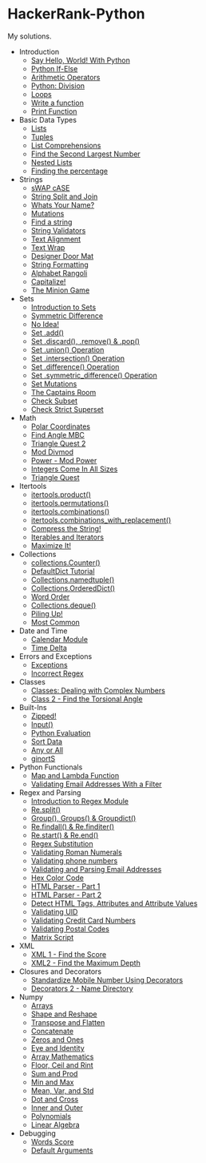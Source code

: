 # HackerRank-Python
My solutions.

- Introduction
   - [Say Hello, World! With Python](Introduction/SayHelloWorldWithPython.py)
   - [Python If-Else](Introduction/PythonIfElse.py)
   - [Arithmetic Operators](Introduction/ArithmeticOperators.py)
   - [Python: Division](Introduction/PythonDivision.py)
   - [Loops](Introduction/Loops.py)
   - [Write a function](Introduction/Writeafunction.py)
   - [Print Function](Introduction/PrintFunction.py)
- Basic Data Types
   - [Lists](BasicDataTypes/Lists.py)
   - [Tuples](BasicDataTypes/Tuples.py)
   - [List Comprehensions](BasicDataTypes/ListComprehensions.py)
   - [Find the Second Largest Number](BasicDataTypes/FindtheSecondLargestNumber.py)
   - [Nested Lists](BasicDataTypes/NestedLists.py)
   - [Finding the percentage](BasicDataTypes/Findingthepercentage.py)
- Strings
   - [sWAP cASE](Strings/sWAPcASE.py)
   - [String Split and Join](Strings/StringSplitandJoin.py)
   - [Whats Your Name?](Strings/WhatsYourName.py)
   - [Mutations](Strings/Mutations.py)
   - [Find a string](Strings/Findastring.py)
   - [String Validators](Strings/StringValidators.py)
   - [Text Alignment](Strings/TextAlignment.py)
   - [Text Wrap](Strings/TextWrap.py)
   - [Designer Door Mat](Strings/DesignerDoorMat.py)
   - [String Formatting](Strings/StringFormatting.py)
   - [Alphabet Rangoli](Strings/AlphabetRangoli.py)
   - [Capitalize!](Strings/Capitalize.py)
   - [The Minion Game](Strings/TheMinionGame.py)
- Sets
   - [Introduction to Sets](Sets/IntroductiontoSets.py)
   - [Symmetric Difference](Sets/SymmetricDifference.py)
   - [No Idea!](Sets/NoIdea.py)
   - [Set .add()](Sets/Setadd.py)
   - [Set .discard(), .remove() &amp; .pop()](Sets/Setdiscardremoveamppop.py)
   - [Set .union() Operation](Sets/SetunionOperation.py)
   - [Set .intersection() Operation](Sets/SetintersectionOperation.py)
   - [Set .difference() Operation](Sets/SetdifferenceOperation.py)
   - [Set .symmetric_difference() Operation](Sets/Setsymmetric_differenceOperation.py)
   - [Set Mutations](Sets/SetMutations.py)
   - [The Captains Room](Sets/TheCaptainsRoom.py)
   - [Check Subset](Sets/CheckSubset.py)
   - [Check Strict Superset](Sets/CheckStrictSuperset.py)
- Math
   - [Polar Coordinates](Math/PolarCoordinates.py)
   - [Find Angle MBC](Math/FindAngleMBC.py)
   - [Triangle Quest 2](Math/TriangleQuest2.py)
   - [Mod Divmod](Math/ModDivmod.py)
   - [Power - Mod Power](Math/PowerModPower.py)
   - [Integers Come In All Sizes](Math/IntegersComeInAllSizes.py)
   - [Triangle Quest](Math/TriangleQuest.py)
- Itertools
   - [itertools.product()](Itertools/itertoolsproduct.py)
   - [itertools.permutations()](Itertools/itertoolspermutations.py)
   - [itertools.combinations()](Itertools/itertoolscombinations.py)
   - [itertools.combinations_with_replacement()](Itertools/itertoolscombinations_with_replacement.py)
   - [Compress the String!](Itertools/CompresstheString.py)
   - [Iterables and Iterators](Itertools/IterablesandIterators.py)
   - [Maximize It!](Itertools/MaximizeIt.py)
- Collections
   - [collections.Counter()](Collections/collectionsCounter.py)
   - [DefaultDict Tutorial](Collections/DefaultDictTutorial.py)
   - [Collections.namedtuple()](Collections/Collectionsnamedtuple.py)
   - [Collections.OrderedDict()](Collections/CollectionsOrderedDict.py)
   - [Word Order](Collections/WordOrder.py)
   - [Collections.deque()](Collections/Collectionsdeque.py)
   - [Piling Up!](Collections/PilingUp.py)
   - [Most Common](Collections/MostCommon.py)
- Date and Time
   - [Calendar Module](DateandTime/CalendarModule.py)
   - [Time Delta](DateandTime/TimeDelta.py)
- Errors and Exceptions
   - [Exceptions](ErrorsandExceptions/Exceptions.py)
   - [Incorrect Regex](ErrorsandExceptions/IncorrectRegex.py)
- Classes
   - [Classes: Dealing with Complex Numbers](Classes/ClassesDealingwithComplexNumbers.py)
   - [Class 2 - Find the Torsional Angle](Classes/Class2FindtheTorsionalAngle.py)
- Built-Ins
   - [Zipped!](BuiltIns/Zipped.py)
   - [Input()](BuiltIns/Input.py)
   - [Python Evaluation](BuiltIns/PythonEvaluation.py)
   - [Sort Data](BuiltIns/SortData.py)
   - [Any or All](BuiltIns/AnyorAll.py)
   - [ginortS](BuiltIns/ginortS.py)
- Python Functionals
   - [Map and Lambda Function](PythonFunctionals/MapandLambdaFunction.py)
   - [Validating Email Addresses With a Filter](PythonFunctionals/ValidatingEmailAddressesWithaFilter.py)
- Regex and Parsing
   - [Introduction to Regex Module](RegexandParsing/IntroductiontoRegexModule.py)
   - [Re.split()](RegexandParsing/Resplit.py)
   - [Group(), Groups() &amp; Groupdict()](RegexandParsing/GroupGroupsampGroupdict.py)
   - [Re.findall() &amp; Re.finditer()](RegexandParsing/RefindallampRefinditer.py)
   - [Re.start() &amp; Re.end()](RegexandParsing/RestartampReend.py)
   - [Regex Substitution](RegexandParsing/RegexSubstitution.py)
   - [Validating Roman Numerals](RegexandParsing/ValidatingRomanNumerals.py)
   - [Validating phone numbers](RegexandParsing/Validatingphonenumbers.py)
   - [Validating and Parsing Email Addresses](RegexandParsing/ValidatingandParsingEmailAddresses.py)
   - [Hex Color Code](RegexandParsing/HexColorCode.py)
   - [HTML Parser - Part 1](RegexandParsing/HTMLParserPart1.py)
   - [HTML Parser - Part 2](RegexandParsing/HTMLParserPart2.py)
   - [Detect HTML Tags, Attributes and Attribute Values](RegexandParsing/DetectHTMLTagsAttributesandAttributeValues.py)
   - [Validating UID](RegexandParsing/ValidatingUID.py)
   - [Validating Credit Card Numbers](RegexandParsing/ValidatingCreditCardNumbers.py)
   - [Validating Postal Codes](RegexandParsing/ValidatingPostalCodes.py)
   - [Matrix Script](RegexandParsing/MatrixScript.py)
- XML
   - [XML 1 - Find the Score](XML/XML1FindtheScore.py)
   - [XML2 - Find the Maximum Depth](XML/XML2FindtheMaximumDepth.py)
- Closures and Decorators
   - [Standardize Mobile Number Using Decorators](ClosuresandDecorators/StandardizeMobileNumberUsingDecorators.py)
   - [Decorators 2 - Name Directory](ClosuresandDecorators/Decorators2NameDirectory.py)
- Numpy
   - [Arrays](Numpy/Arrays.py)
   - [Shape and Reshape](Numpy/ShapeandReshape.py)
   - [Transpose and Flatten](Numpy/TransposeandFlatten.py)
   - [Concatenate](Numpy/Concatenate.py)
   - [Zeros and Ones](Numpy/ZerosandOnes.py)
   - [Eye and Identity](Numpy/EyeandIdentity.py)
   - [Array Mathematics](Numpy/ArrayMathematics.py)
   - [Floor, Ceil and Rint](Numpy/FloorCeilandRint.py)
   - [Sum and Prod](Numpy/SumandProd.py)
   - [Min and Max](Numpy/MinandMax.py)
   - [Mean, Var, and Std](Numpy/MeanVarandStd.py)
   - [Dot and Cross](Numpy/DotandCross.py)
   - [Inner and Outer](Numpy/InnerandOuter.py)
   - [Polynomials](Numpy/Polynomials.py)
   - [Linear Algebra](Numpy/LinearAlgebra.py)
- Debugging
   - [Words Score](Debugging/WordsScore.py)
   - [Default Arguments](Debugging/DefaultArguments.py)

